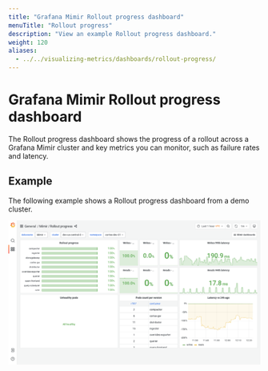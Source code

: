 ```yaml
---
title: "Grafana Mimir Rollout progress dashboard"
menuTitle: "Rollout progress"
description: "View an example Rollout progress dashboard."
weight: 120
aliases:
  - ../../visualizing-metrics/dashboards/rollout-progress/
---
```


# Grafana Mimir Rollout progress dashboard

The Rollout progress dashboard shows the progress of a rollout across a Grafana Mimir cluster and key metrics you can monitor, such as failure rates and latency.

## Example

The following example shows a Rollout progress dashboard from a demo cluster.

![Grafana Mimir rollout progress dashboard](mimir-rollout-progress.png)
